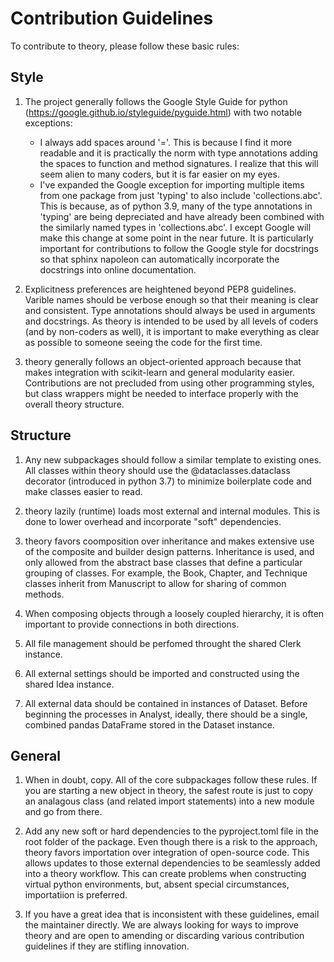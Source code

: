 # Contribution Guidelines

To contribute to theory, please follow these basic rules:

## Style

1. The project generally follows the Google Style Guide for python (https://google.github.io/styleguide/pyguide.html) with two 
   notable exceptions:
   * I always add spaces around '='. This is because I find it more readable  and it is practically the norm with type annotations adding the spaces to function and method signatures. I realize that this will seem alien to many coders, but it is far easier on my eyes. 
   * I've expanded the Google exception for importing multiple items from one package from just 'typing' to also include 'collections.abc'. This is because, as of python 3.9, many of the type annotations in 'typing' are being depreciated and have already been combined with the similarly named types in 'collections.abc'. I except Google will make this change at some point in the near future. 
  It is particularly important for contributions to follow the Google style for docstrings so that sphinx napoleon can automatically incorporate the docstrings into online documentation.

2. Explicitness preferences are heightened beyond PEP8 guidelines. Varible names should be verbose enough so that their meaning is clear and consistent. Type annotations should always be used in arguments and docstrings. As theory is intended to be used by all levels of coders (and by non-coders as well), it is important to make everything as clear as possible to someone seeing the code for the first time. 

3. theory generally follows an object-oriented approach because that makes integration with scikit-learn and general modularity easier. Contributions are not precluded from using other programming styles, but class wrappers might be needed to interface properly with the overall theory structure. 

## Structure

1. Any new subpackages should follow a similar template to existing ones. All classes within theory should use the @dataclasses.dataclass decorator (introduced in python 3.7) to minimize boilerplate code and make classes easier to read.

2. theory lazily (runtime) loads most external and internal modules. This is done to lower overhead and incorporate "soft" dependencies. 
   
3. theory favors coomposition over inheritance and makes extensive use of the composite and builder design patterns. Inheritance is used, and only allowed from the abstract base classes that define a particular grouping of classes. For example, the Book, Chapter, and Technique classes inherit from Manuscript to allow for sharing of common methods.

4. When composing objects through a loosely coupled hierarchy, it is often important to provide connections in both directions. 

5. All file management should be perfomed throught the shared Clerk instance.

6. All external settings should be imported and constructed using the shared Idea instance. 

7. All external data should be contained in instances of Dataset. Before beginning the processes in Analyst, ideally, there should be a single, combined pandas DataFrame stored in the Dataset instance.

## General

1. When in doubt, copy. All of the core subpackages follow these rules. If you are starting a new object in theory, the safest route is just to copy an analagous class (and related import statements) into a new module and go from there.

2. Add any new soft or hard dependencies to the pyproject.toml file in the root folder of the package. Even though there is a risk to the approach, theory favors importation over integration of open-source code. This allows updates to those external dependencies to be seamlessly added into a theory workflow. This can create problems when constructing virtual python environments, but, absent special circumstances, importatiion is preferred.

3. If you have a great idea that is inconsistent with these guidelines, email the maintainer directly. We are always looking for ways to improve theory and are open to amending or discarding various contribution guidelines if they are stifling innovation.
